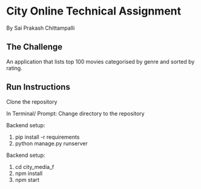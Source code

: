 # City Online Technical Assignment  #

By Sai Prakash Chittampalli

## The Challenge ##

An application that lists top 100 movies categorised by genre and sorted by rating.

## Run Instructions ##

Clone the repository

In Terminal/ Prompt:
Change directory to the repository

Backend setup:

1. pip install -r requirements
2. python manage.py runserver

Backend setup:

1. cd city_media_f
2. npm install
3. npm start
